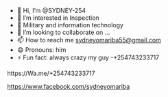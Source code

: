 - 👋 Hi, I’m @SYDNEY-254
- 👀 I’m interested in Inspection
- 🌱 Military and information technology 
- 💞️ I’m looking to collaborate on ...
- 📫 How to reach me sydneyomariba55@gmail.com
- 😄 Pronouns: him
- ⚡ Fun fact: always crazy my guy
-+254743233717
<!---
SYDNEY-254/SYDNEY-254 is a ✨ special ✨ repository because its `README.md` (this file) appears on your GitHub profile.
You can click the Preview link to take a look at your changes.
--->https://Wa.me/+254743233717
https://www.facebook.com/sydneyomariba
